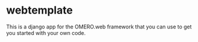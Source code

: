 webtemplate
===========

This is a django app for the OMERO.web framework that you can use to get you started with your own code.